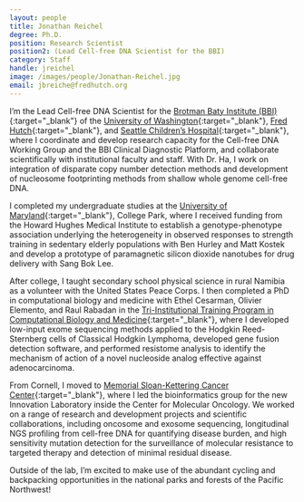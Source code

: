 ```yaml
---
layout: people
title: Jonathan Reichel
degree: Ph.D.
position: Research Scientist 
position2: (Lead Cell-free DNA Scientist for the BBI)
category: Staff
handle: jreichel
image: /images/people/Jonathan-Reichel.jpg
email: jbreiche@fredhutch.org
---
```


I’m the Lead Cell-free DNA Scientist for the [Brotman Baty Institute (BBI)](https://brotmanbaty.org/){:target="_blank"} of the [University of Washington](https://www.washington.edu/){:target="_blank"}, [Fred Hutch](http://www.fredhutch.org/){:target="_blank"}, and [Seattle Children’s Hospital](https://www.seattlechildrens.org/){:target="_blank"}, where I coordinate and develop research capacity for the Cell-free DNA Working Group and the BBI Clinical Diagnostic Platform, and collaborate scientifically with institutional faculty and staff.  With Dr. Ha, I work on integration of disparate copy number detection methods and development of nucleosome footprinting methods from shallow whole genome cell-free DNA.

I completed my undergraduate studies at the [University of Maryland](https://shadygrove.umd.edu/universities/university-maryland-college-park){:target="_blank"}, College Park, where I received funding from the Howard Hughes Medical Institute to establish a genotype-phenotype association underlying the heterogeneity in observed responses to strength training in sedentary elderly populations with Ben Hurley and Matt Kostek and develop a prototype of paramagnetic silicon dioxide nanotubes for drug delivery with Sang Bok Lee.  

After college, I taught secondary school physical science in rural Namibia as a volunteer with the United States Peace Corps.  I then completed a PhD in computational biology and medicine with Ethel Cesarman, Olivier Elemento, and Raul Rabadan in the [Tri-Institutional Training Program in Computational Biology and Medicine](https://compbio.triiprograms.org/){:target="_blank"}, where I developed low-input exome sequencing methods applied to the Hodgkin Reed-Sternberg cells of Classical Hodgkin Lymphoma, developed gene fusion detection software, and performed resistome analysis to identify the mechanism of action of a novel nucleoside analog effective against adenocarcinoma.

From Cornell, I moved to [Memorial Sloan-Kettering Cancer Center](https://www.mskcc.org/){:target="_blank"}, where I led the bioinformatics group for the new Innovation Laboratory inside the Center for Molecular Oncology.  We worked on a range of research and development projects and scientific collaborations, including oncosome and exosome sequencing, longitudinal NGS profiling from cell-free DNA for quantifying disease burden, and high sensitivity mutation detection for the surveillance of molecular resistance to targeted therapy and detection of minimal residual disease.

Outside of the lab, I’m excited to make use of the abundant cycling and backpacking opportunities in the national parks and forests of the Pacific Northwest!
